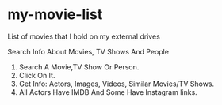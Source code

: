 # my-movie-list
List of movies that I hold on my external drives

Search Info About Movies, TV Shows And People

1. Search A Movie,TV Show Or Person.
2. Click On It.
3. Get Info: Actors, Images, Videos, Similar Movies/TV Shows.
4. All Actors Have IMDB And Some Have Instagram links.

